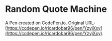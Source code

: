 # Random Quote Machine

A Pen created on CodePen.io. Original URL: [https://codepen.io/ricardobar96/pen/YzvjXxy](https://codepen.io/ricardobar96/pen/YzvjXxy).

